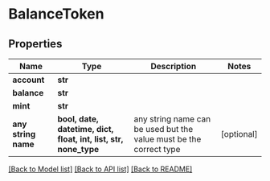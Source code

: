 # BalanceToken


## Properties
Name | Type | Description | Notes
------------ | ------------- | ------------- | -------------
**account** | **str** |  | 
**balance** | **str** |  | 
**mint** | **str** |  | 
**any string name** | **bool, date, datetime, dict, float, int, list, str, none_type** | any string name can be used but the value must be the correct type | [optional]

[[Back to Model list]](../README.md#documentation-for-models) [[Back to API list]](../README.md#documentation-for-api-endpoints) [[Back to README]](../README.md)


